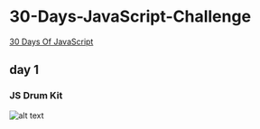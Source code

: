 # 30-Days-JavaScript-Challenge

[30 Days Of JavaScript](https://javascript30.com/)

## day 1

### JS Drum Kit

![alt text]('./01-JS-Drum-Kit/screen01.gif')
